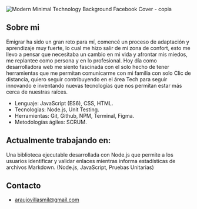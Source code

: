 ![Modern Minimal Technology Background Facebook Cover - copia](https://user-images.githubusercontent.com/113929552/213526051-446758b0-5dc6-43ee-9a1e-4b502dfbc31a.png)


## Sobre mi
Emigrar ha sido un gran reto para mí, comencé un proceso de adaptación y aprendizaje muy fuerte, lo cual me hizo salir de mi zona de confort, esto me llevo a pensar que necesitaba un cambio en mi vida y afrontar mis miedos, me replantee como persona y en lo profesional.
Hoy día como desarrolladora web me siento fascinada con el solo hecho de tener herramientas que me permitan comunicarme con mi familia con solo Clic de distancia, quiero seguir contribuyendo en el área Tech para seguir innovando e inventando nuevas tecnologías que nos permitan estar más cerca de nuestras raíces.
- Lenguaje: JavaScript (ES6), CSS, HTML.
- Tecnologias: Node.js, Unit Testing.
- Herramientas: Git, Github, NPM, Terminal, Figma.
- Metodologías ágiles: SCRUM.
##  Actualmente trabajando en:
Una biblioteca ejecutable desarrollada con Node.js que permite a los usuarios identificar y validar enlaces mientras informa estadísticas de archivos Markdown. (Node.js, JavaScript, Pruebas Unitarias)
## Contacto
- araujovillasmil@gmail.com
<!--
**ARAUJOVILLASMIL/ARAUJOVILLASMIL** is a :destellos: _special_ :destellos: repository because its `README.md` (this file) appears on your GitHub profile.
Here are some ideas to get you started:
- :telescopio: I’m currently working on ...
- :plántula: I’m currently learning ...
- :bailarines: I’m looking to collaborate on ...
- :cara_pensativa: I’m looking for help with ...
- :bocadillo_de_diálogo: Ask me about ...
- :buzón: How to reach me: ...
- :sonrisa: Pronouns: ...
- :alto_voltaje: Fun fact: ...
-->

